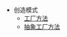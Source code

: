 - 创造模式
  - [工厂方法](src/main/java/com/learnjava/www/createPatterns/factoryMethod/Main.java)
  - [抽象工厂方法](src/main/java/com/learnjava/www/createPatterns/abstractFactoryMethod/Main.java)